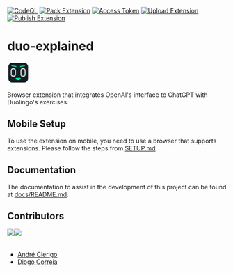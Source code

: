 [![CodeQL](https://github.com/digas99/duo-explained/actions/workflows/codeql.yml/badge.svg)](https://github.com/digas99/duo-explained/actions/workflows/codeql.yml)
[![Pack Extension](https://github.com/digas99/duo-explained/actions/workflows/pack-extension.yml/badge.svg)](https://github.com/digas99/duo-explained/actions/workflows/pack-extension.yml)
[![Access Token](https://github.com/digas99/duo-explained/actions/workflows/fetch-g-access-token.yml/badge.svg)](https://github.com/digas99/duo-explained/actions/workflows/fetch-g-access-token.yml)
[![Upload Extension](https://github.com/digas99/duo-explained/actions/workflows/upload-extension.yml/badge.svg)](https://github.com/digas99/duo-explained/actions/workflows/upload-extension.yml)
[![Publish Extension](https://github.com/digas99/duo-explained/actions/workflows/publish-extension.yml/badge.svg)](https://github.com/digas99/duo-explained/actions/workflows/publish-extension.yml)
<br>

# duo-explained

<img src="images/logo/logo-stroke.png" width="50px"/>

Browser extension that integrates OpenAI's interface to ChatGPT with Duolingo's exercises.

## Mobile Setup

To use the extension on mobile, you need to use a browser that supports extensions. Please follow the steps from [SETUP.md](SETUP.md).

## Documentation

The documentation to assist in the development of this project can be found at [docs/README.md](docs/README.md).

## Contributors

<div style="display: flex">
  <a href="https://github.com/andreclerigo"><img src="https://avatars.githubusercontent.com/u/30603611?v=4" width="35"/></a>
  <a href="https://github.com/digas99"><img src="https://avatars.githubusercontent.com/u/45766898?v=4" width="35"/></a>
</div>

<br>

- [André Clerigo](https://github.com/andreclerigo)
- [Diogo Correia](https://github.com/digas99)
